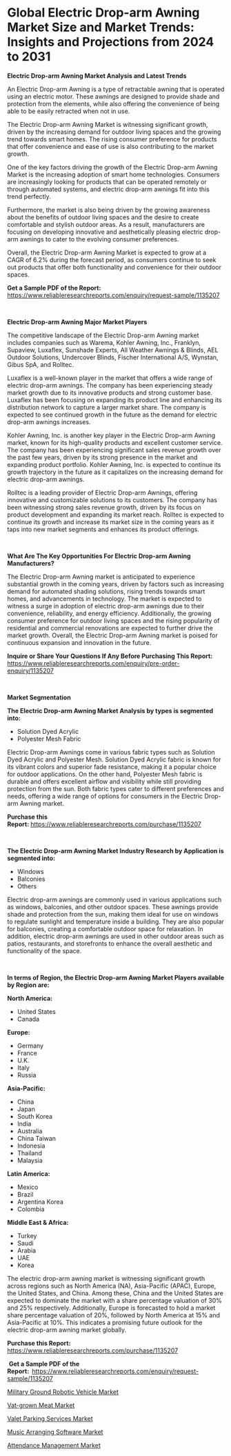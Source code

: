 <p><h1>Global Electric Drop-arm Awning Market Size and Market Trends: Insights and Projections from 2024 to 2031</h1></p><p><strong>Electric Drop-arm Awning Market Analysis and Latest Trends</strong></p>
<p><p>An Electric Drop-arm Awning is a type of retractable awning that is operated using an electric motor. These awnings are designed to provide shade and protection from the elements, while also offering the convenience of being able to be easily retracted when not in use.</p><p>The Electric Drop-arm Awning Market is witnessing significant growth, driven by the increasing demand for outdoor living spaces and the growing trend towards smart homes. The rising consumer preference for products that offer convenience and ease of use is also contributing to the market growth.</p><p>One of the key factors driving the growth of the Electric Drop-arm Awning Market is the increasing adoption of smart home technologies. Consumers are increasingly looking for products that can be operated remotely or through automated systems, and electric drop-arm awnings fit into this trend perfectly.</p><p>Furthermore, the market is also being driven by the growing awareness about the benefits of outdoor living spaces and the desire to create comfortable and stylish outdoor areas. As a result, manufacturers are focusing on developing innovative and aesthetically pleasing electric drop-arm awnings to cater to the evolving consumer preferences.</p><p>Overall, the Electric Drop-arm Awning Market is expected to grow at a CAGR of 6.2% during the forecast period, as consumers continue to seek out products that offer both functionality and convenience for their outdoor spaces.</p></p>
<p><strong>Get a Sample PDF of the Report:&nbsp;</strong> <a href="https://www.reliableresearchreports.com/enquiry/request-sample/1135207">https://www.reliableresearchreports.com/enquiry/request-sample/1135207</a></p>
<p>&nbsp;</p>
<p><strong>Electric Drop-arm Awning Major Market Players</strong></p>
<p><p>The competitive landscape of the Electric Drop-arm Awning market includes companies such as Warema, Kohler Awning, Inc., Franklyn, Supaview, Luxaflex, Sunshade Experts, All Weather Awnings & Blinds, AEL Outdoor Solutions, Undercover Blinds, Fischer International A/S, Wynstan, Gibus SpA, and Rolltec.</p><p>Luxaflex is a well-known player in the market that offers a wide range of electric drop-arm awnings. The company has been experiencing steady market growth due to its innovative products and strong customer base. Luxaflex has been focusing on expanding its product line and enhancing its distribution network to capture a larger market share. The company is expected to see continued growth in the future as the demand for electric drop-arm awnings increases.</p><p>Kohler Awning, Inc. is another key player in the Electric Drop-arm Awning market, known for its high-quality products and excellent customer service. The company has been experiencing significant sales revenue growth over the past few years, driven by its strong presence in the market and expanding product portfolio. Kohler Awning, Inc. is expected to continue its growth trajectory in the future as it capitalizes on the increasing demand for electric drop-arm awnings.</p><p>Rolltec is a leading provider of Electric Drop-arm Awnings, offering innovative and customizable solutions to its customers. The company has been witnessing strong sales revenue growth, driven by its focus on product development and expanding its market reach. Rolltec is expected to continue its growth and increase its market size in the coming years as it taps into new market segments and enhances its product offerings.</p></p>
<p>&nbsp;</p>
<p><strong>What Are The Key Opportunities For Electric Drop-arm Awning Manufacturers?</strong></p>
<p><p>The Electric Drop-arm Awning market is anticipated to experience substantial growth in the coming years, driven by factors such as increasing demand for automated shading solutions, rising trends towards smart homes, and advancements in technology. The market is expected to witness a surge in adoption of electric drop-arm awnings due to their convenience, reliability, and energy efficiency. Additionally, the growing consumer preference for outdoor living spaces and the rising popularity of residential and commercial renovations are expected to further drive the market growth. Overall, the Electric Drop-arm Awning market is poised for continuous expansion and innovation in the future.</p></p>
<p><strong>Inquire or Share Your Questions If Any Before Purchasing This Report:</strong> <a href="https://www.reliableresearchreports.com/enquiry/pre-order-enquiry/1135207">https://www.reliableresearchreports.com/enquiry/pre-order-enquiry/1135207</a></p>
<p>&nbsp;</p>
<p><strong>Market Segmentation</strong></p>
<p><strong>The Electric Drop-arm Awning Market Analysis by types is segmented into:</strong></p>
<p><ul><li>Solution Dyed Acrylic</li><li>Polyester Mesh Fabric</li></ul></p>
<p><p>Electric Drop-arm Awnings come in various fabric types such as Solution Dyed Acrylic and Polyester Mesh. Solution Dyed Acrylic fabric is known for its vibrant colors and superior fade resistance, making it a popular choice for outdoor applications. On the other hand, Polyester Mesh fabric is durable and offers excellent airflow and visibility while still providing protection from the sun. Both fabric types cater to different preferences and needs, offering a wide range of options for consumers in the Electric Drop-arm Awning market.</p></p>
<p><strong>Purchase this Report:&nbsp;</strong><a href="https://www.reliableresearchreports.com/purchase/1135207">https://www.reliableresearchreports.com/purchase/1135207</a></p>
<p>&nbsp;</p>
<p><strong>The Electric Drop-arm Awning Market Industry Research by Application is segmented into:</strong></p>
<p><ul><li>Windows</li><li>Balconies</li><li>Others</li></ul></p>
<p><p>Electric drop-arm awnings are commonly used in various applications such as windows, balconies, and other outdoor spaces. These awnings provide shade and protection from the sun, making them ideal for use on windows to regulate sunlight and temperature inside a building. They are also popular for balconies, creating a comfortable outdoor space for relaxation. In addition, electric drop-arm awnings are used in other outdoor areas such as patios, restaurants, and storefronts to enhance the overall aesthetic and functionality of the space.</p></p>
<p>&nbsp;</p>
<p><strong>In terms of Region, the Electric Drop-arm Awning Market Players available by Region are:</strong></p>
<p>
    <p> <strong> North America: </strong>
        <ul>
            <li>United States</li>
            <li>Canada</li>
        </ul>
        </p> 
    <p> <strong> Europe: </strong>
        <ul>
            <li>Germany</li>
            <li>France</li>
            <li>U.K.</li>
            <li>Italy</li>
            <li>Russia</li>
        </ul>
        </p> 
    <p> <strong> Asia-Pacific: </strong>
        <ul>
            <li>China</li>
            <li>Japan</li>
            <li>South Korea</li>
            <li>India</li>
            <li>Australia</li>
            <li>China Taiwan</li>
            <li>Indonesia</li>
            <li>Thailand</li>
            <li>Malaysia</li>
        </ul>
        </p> 
    <p> <strong> Latin America: </strong>
        <ul>
            <li>Mexico</li>
            <li>Brazil</li>
            <li>Argentina Korea</li>
            <li>Colombia</li>
        </ul>
        </p> 
    <p> <strong> Middle East & Africa: </strong>
        <ul>
            <li>Turkey</li>
            <li>Saudi</li>
            <li>Arabia</li>
            <li>UAE</li>
            <li>Korea</li>
        </ul>
    </p>
    </p>
<p><p>The electric drop-arm awning market is witnessing significant growth across regions such as North America (NA), Asia-Pacific (APAC), Europe, the United States, and China. Among these, China and the United States are expected to dominate the market with a share percentage valuation of 30% and 25% respectively. Additionally, Europe is forecasted to hold a market share percentage valuation of 20%, followed by North America at 15% and Asia-Pacific at 10%. This indicates a promising future outlook for the electric drop-arm awning market globally.</p></p>
<p><strong>Purchase this Report: </strong><a href="https://www.reliableresearchreports.com/purchase/1135207">https://www.reliableresearchreports.com/purchase/1135207</a></p>
<p>&nbsp;<strong>Get a Sample PDF of the Report:&nbsp;&nbsp;</strong><a href="https://www.reliableresearchreports.com/enquiry/request-sample/1135207">https://www.reliableresearchreports.com/enquiry/request-sample/1135207</a></p>
<p><strong></strong></p>
<p><p><a href="https://github.com/edytherolanlouisejk1miz0wig/Market-Research-Report-List-1/blob/main/military-ground-robotic-vehicle-market.md">Military Ground Robotic Vehicle Market</a></p><p><a href="https://github.com/RoccoManning/Market-Research-Report-List-3/blob/main/vat-grown-meat-market.md">Vat-grown Meat Market</a></p><p><a href="https://medium.com/@joshuajackson1010/decoding-valet-parking-services-market-metrics-market-share-trends-and-growth-patterns-092cade6838e">Valet Parking Services Market</a></p><p><a href="https://medium.com/@samanthamills76/music-arranging-software-market-size-cagr-trends-2024-2030-0223b7fe3aba">Music Arranging Software Market</a></p><p><a href="https://medium.com/@samanthamills76/attendance-management-nbsp-market-focuses-on-market-share-size-and-projected-forecast-till-2031-f19c32642fd2">Attendance Management Market</a></p></p>